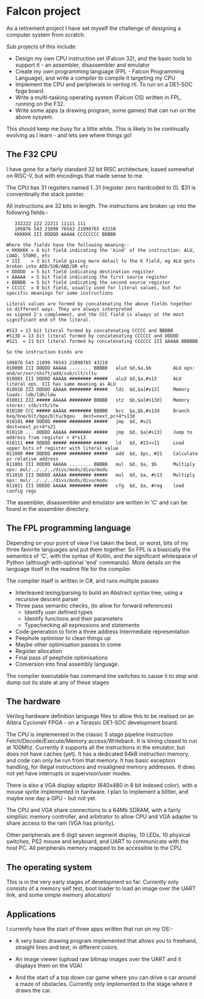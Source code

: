 # Falcon project

As a retirement project I have set myself the challenge of designing a computer system from scratch. 

Sub projects of this include:

* Design my own CPU instruction set (Falcon 32), and the basic tools to support it - an assembler, disassembler and emulator
* Create my own programming language (FPL - Falcon Programming Language), and write a compiler to compile it targeting my CPU 
* Implement the CPU and peripherals in verilog rtl. To run on a DE1-SOC fpga board.
* Write a multi-tasking operating system (Falcon OS) written in FPL, running on the F32.
* Write some apps (a drawing program, some games) that can run on the above sysyem.

This should keep me busy for a little while. This is likely to be continually evolving as I learn - and lets see where things go!


## The F32 CPU

I have gone for a fairly standard 32 bit RISC architecture, based somewhat on RISC-V, but with encodings that made sense to me.

The CPU has 31 regsiters named $1..$31 (register zero hardcoded to 0).   $31 is conventinally the stack pointer. 

All instructions are 32 bits in length. The instructions are broken up into the following fields:-
```
   332222 222 22211 11111 111
   109876 543 21098 76543 21098765 43210   
   KKKKKK III DDDDD AAAAA CCCCCCCC BBBBB

Where the fields have the following meaning:-
+ KKKKKK = 6 bit field indicating the 'kind' of the instruction: ALU, LOAD, STORE, etc
+ III    = 3 bit field giving more detail to the K field, eg ALU gets broken into ADD/SUB/AND/OR etc
+ DDDDD  = 5 bit field indicating destination register
+ AAAAA  = 5 bit field indicating the first source register
+ BBBBB  = 5 bit field indicating the second source register
+ CCCCC  = 8 bit field, usually used for literal values, but for specific meanings for some instructions

Literal values are formed by concatenating the above fields together in different ways. They are always interpreted
as signed 2's complement, and the CCC field is always at the most significant end of the literal.

#S13 = 13 bit literal formed by concatenating CCCCC and BBBBB
#S13D = 13 bit literal formed by concatenating CCCCCC and DDDDD
#S21  = 21 bit literal formed by concatenating CCCCCC III AAAAA BBBBBB

So the instruction kinds are

109876 543 21098 76543 21098765 43210   
010000 III DDDDD AAAAA ........ BBBBB   alu3 $d,$a,$b        ALU ops: and/or/xor/shift/add/sub/clt/cltu
010001 III DDDDD AAAAA ######## #####   alu3 $d,$a,#s13      ALU literal ops. III has same meaning as ALU
010010 ZZZ DDDDD AAAAA ######## #####   ldz  $d,$a[#s13]     Memory loads: ldb/ldh/ldw
010011 ZZZ ##### AAAAA ######## BBBBB   stz  $b,$a[#s13d]    Memory stores: stb/sth/stw
010100 CCC ##### AAAAA ######## BBBBB   bcc  $a,$b,#s13d     Branch beq/bne/blt/bge/bltu/bgeu   dest=next_pc+4*s13d
010101 ### DDDDD ##### ######## #####   jmp  $d, #s21        dest=next_pc+4*s21
010110 ... DDDDD AAAAA ######## #####   jmp  $d, $a[#s13]    Jump to address from register + 4*s13
010111 ### DDDDD ##### ######## #####   ld   $d, #21<<11     Load upper bits of register with literal value
011000 ### DDDDD ##### ######## #####   add  $d, $pc, #21    Calculate pc relative address
011001 III DDDDD AAAAA ........ BBBBB   mul  $d, $a, $b      Multiply ops: mul/../../../divs/mods/divu/modu
011010 III DDDDD AAAAA ######## #####   mul  $d, $a, #s13    Multiply ops: mul/../../../divs/mods/divu/modu
011011 III DDDDD AAAAA ######## #####   cfg  $d, $a, #reg    load config regs
```

The assembler, disassembler and emulator are written in 'C' and can be found in the assembler directory.

## The FPL programming language

Depending on your point of view I've taken the best, or worst, bits of my three favorite languages and put them together. 
So FPL is a biasically the semantics of 'C', with the syntax of Kotlin, and the significant whitespace of Python (although
with optional 'end' commands). More details on the language itself in the readme file for the compiler.

The compiler itself is written in C#, and runs multiple passes
* Interleaved lexing/parsing to build an Abstract syntax tree, using a recursive descent parser
* Three pass semantic checks, (to allow for forward references)
   * Identify user defined types
   * Identify functions and their parameters
   * Typechecking all expressions and statements
 * Code generation to form a three address Intermediate representation
 * Peephole optimiser to clean things up
 * Maybe other optimisation passes to come 
 * Register allocation
 * Final pass of peephole optimisations
 * Conversion into final assembly language.

The compiler executable has command line switches to cause it to stop and dump out its state at any of these stages

## The hardware

Verilog hardware definition language files to allow this to be realised on an Altera CycloneV FPGA - on a Terassic DE1-SOC development board.

The CPU is implemented in the classic 5 stage pipeline  Instruction Fetch/Decode/Execute/Memory access/Writeback. It is timing closed to run at 100Mhz.
Currently it supports all the instructions in the emulator, but does not have caches (yet).
It has a dedicated 64kB instruction memory, and code can only be run from that memory.
It has basic exception handling, for illegal instructions and misaligned memory addresses. It does not yet have interrupts or supervisor/user modes.

There is also a VGA display adaptor (640x480 in 8 bit indexed color). with a mouse sprite implemented in hardware.
I plan to implement a blitter, and maybe one day a GPU - but not yet.

The CPU and VGA share connections to a 64Mb SDRAM, with a fairly simplisic memory controller, and arbitrator to allow CPU and VGA adapter to share access to the ram (VGA has priority).

Other peripherals are 6 digit seven segment display, 10 LEDs, 10 physical switches, PS2 mouse and keyboard, and UART to communicate with the host PC.
All peripherals memory mapped to be accessible to the CPU.


## The operating system

This is in the very early stages of development so far. Currently only consists of a memory self test, boot loader to load an
image over the UART link, and some simple memory allocation/

## Applications

I currently have the start of three apps written that run on my OS:-

+ A very basic drawing program implemented that allows you to freehand, straight lines and text, in different colors.

+ An image viewer (upload raw bitmap images over the UART and it displays them on the VGA)

+ And the start of a top down car game where you can drive a car around a maze of obstacles. Currently only implemented to the stage where it draws the car.

